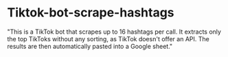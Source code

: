 # Tiktok-bot-scrape-hashtags
"This is a TikTok bot that scrapes up to 16 hashtags per call. It extracts only the top TikToks without any sorting, as TikTok doesn't offer an API. The results are then automatically pasted into a Google sheet."
